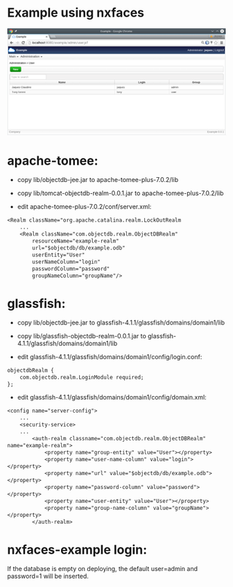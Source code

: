 # Example using nxfaces

<img src="doc/screenshot.png"/>

# apache-tomee:
- copy lib/objectdb-jee.jar to apache-tomee-plus-7.0.2/lib

- copy lib/tomcat-objectdb-realm-0.0.1.jar to apache-tomee-plus-7.0.2/lib

- edit apache-tomee-plus-7.0.2/conf/server.xml:
~~~~
<Realm className="org.apache.catalina.realm.LockOutRealm 
	...
	<Realm className="com.objectdb.realm.ObjectDBRealm" 
		resourceName="example-realm" 
		url="$objectdb/db/example.odb"
		userEntity="User" 
		userNameColumn="login" 
		passwordColumn="password"
		groupNameColumn="groupName"/>
~~~~
			 
# glassfish:
- copy lib/objectdb-jee.jar to glassfish-4.1.1/glassfish/domains/domain1/lib

- copy lib/glassfish-objectdb-realm-0.0.1.jar to glassfish-4.1.1/glassfish/domains/domain1/lib

- edit glassfish-4.1.1/glassfish/domains/domain1/config/login.conf:
~~~~
objectdbRealm {
	com.objectdb.realm.LoginModule required;
};
~~~~
	
- edit glassfish-4.1.1/glassfish/domains/domain1/config/domain.xml:
~~~~
<config name="server-config">
	...
	<security-service>
	...
		<auth-realm classname="com.objectdb.realm.ObjectDBRealm" name="example-realm">
			<property name="group-entity" value="User"></property>
			<property name="user-name-column" value="login"></property>
			<property name="url" value="$objectdb/db/example.odb"></property>
			<property name="password-column" value="password"></property>
			<property name="user-entity" value="User"></property>
			<property name="group-name-column" value="groupName"></property>
		</auth-realm>
~~~~

# nxfaces-example login:
If the database is empty on deploying, the default user=admin and password=1 will be inserted.